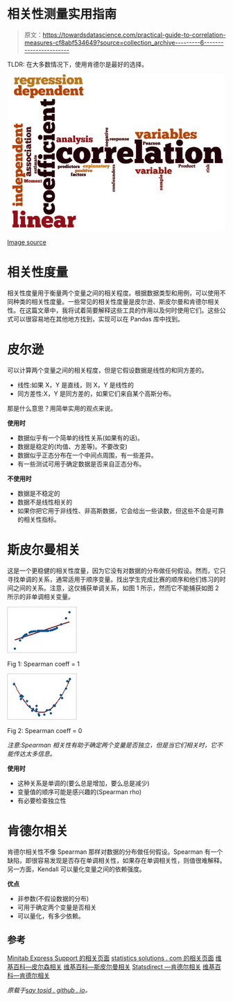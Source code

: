 # 相关性测量实用指南

> 原文：<https://towardsdatascience.com/practical-guide-to-correlation-measures-cf8abf534649?source=collection_archive---------6----------------------->

TLDR: 在大多数情况下，使用肯德尔是最好的选择。

![](img/a5e57cdbd8f28c360f544359bc20c62d.png)

[Image source](http://sphweb.bumc.bu.edu/otlt/mph-modules/bs/bs704_correlation-regression/Correlation-Wordle.png)

# 相关性度量

相关性度量用于衡量两个变量之间的相关程度。根据数据类型和用例，可以使用不同种类的相关性度量。一些常见的相关性度量是皮尔逊、斯皮尔曼和肯德尔相关性。在这篇文章中，我将试着简要解释这些工具的作用以及何时使用它们。这些公式可以很容易地在其他地方找到，实现可以在 Pandas 库中找到。

# 皮尔逊

可以计算两个变量之间的相关程度，但是它假设数据是线性的和同方差的。

*   线性:如果 X，Y 是直线，则 X，Y 是线性的
*   同方差性:X，Y 是同方差的，如果它们来自某个高斯分布。

那是什么意思？用简单实用的观点来说。

**使用时**

*   数据似乎有一个简单的线性关系(如果有的话)。
*   数据是稳定的(均值、方差等)。不要改变)
*   数据似乎正态分布在一个中间点周围，有一些差异。
*   有一些测试可用于确定数据是否来自正态分布。

**不使用时**

*   数据是不稳定的
*   数据不是线性相关的
*   如果你把它用于非线性、非高斯数据，它会给出一些读数，但这些不会是可靠的相关性指标。

# 斯皮尔曼相关

这是一个更稳健的相关性度量，因为它没有对数据的分布做任何假设。然而，它只寻找单调的关系，通常适用于顺序变量。找出学生完成比赛的顺序和他们练习的时间之间的关系。注意，这仅捕获单调关系，如图 1 所示，然而它不能捕获如图 2 所示的非单调相关变量。

![](img/ec8cd622a6ed84b5322784d6c6c65162.png)

Fig 1: Spearman coeff = 1

![](img/75dce73f8e3c4bffd2d1d53e31281a92.png)

Fig 2: Spearman coeff = 0

*注意:Spearman 相关性有助于确定两个变量是否独立，但是当它们相关时，它不能传达太多信息。*

**使用时**

*   这种关系是单调的(要么总是增加，要么总是减少)
*   变量值的顺序可能是感兴趣的(Spearman rho)
*   有必要检查独立性

# 肯德尔相关

肯德尔相关性不像 Spearman 那样对数据的分布做任何假设。Spearman 有一个缺陷，即很容易发现是否存在单调相关性，如果存在单调相关性，则值很难解释。另一方面，Kendall 可以量化变量之间的依赖强度。

**优点**

*   非参数(不假设数据的分布)
*   可用于确定两个变量是否相关
*   可以量化，有多少依赖。

## 参考

[Minitab Express Support 的相关页面](http://support.minitab.com/en-us/minitab-express/1/help-and-how-to/modeling-statistics/regression/supporting-topics/basics/a-comparison-of-the-pearson-and-spearman-correlation-methods/)
[statistics solutions . com 的相关页面](http://www.statisticssolutions.com/correlation-pearson-kendall-spearman/)
[维基百科—皮尔森相关](https://en.wikipedia.org/wiki/Pearson_correlation_coefficient)
[维基百科—斯皮尔曼相关](https://en.wikipedia.org/wiki/Spearman%27s_rank_correlation_coefficient)
[Statsdirect —肯德尔相关](http://www.statsdirect.com/help/nonparametric_methods/kendall_correlation.htm)
[维基百科—肯德尔相关](https://en.wikipedia.org/wiki/Kendall_rank_correlation_coefficient)

*原载于*[*say tosid . github . io*](https://saytosid.github.io/correlation/)*。*